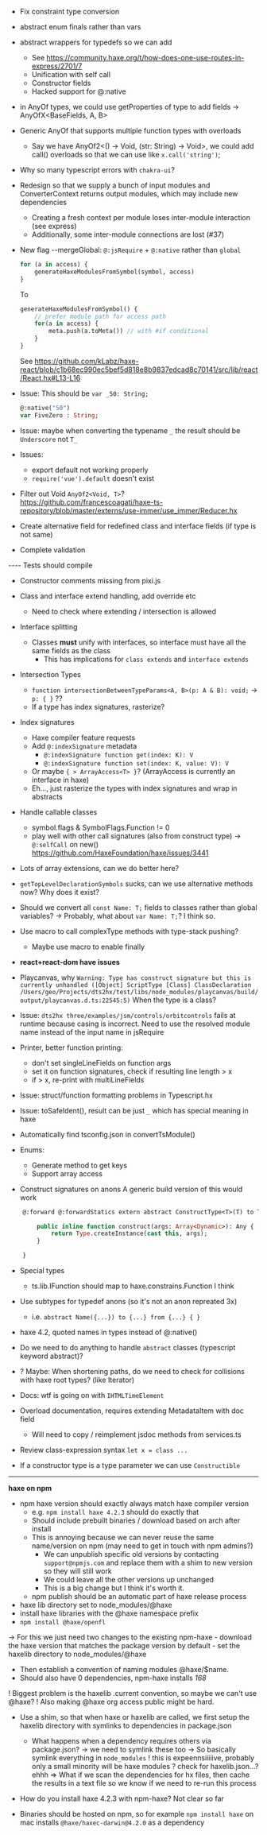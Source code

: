 - Fix constraint type conversion

- abstract enum finals rather than vars

- abstract wrappers for typedefs so we can add
	- See https://community.haxe.org/t/how-does-one-use-routes-in-express/2701/7
	- Unification with self call
	- Constructor fields
	- Hacked support for @:native

- in AnyOf types, we could use getProperties of type to add fields
	-> AnyOfX<BaseFields, A, B>

- Generic AnyOf that supports multiple function types with overloads
	- Say we have AnyOf2<() -> Void, (str: String) -> Void>, we could add call() overloads so that we can use like
		`x.call('string')`;

- Why so many typescript errors with `chakra-ui`?

- Redesign so that we supply a bunch of input modules and ConverterContext returns output modules, which may include new dependencies
	- Creating a fresh context per module loses inter-module interaction (see express)
	- Additionally, some inter-module connections are lost (#37)

- New flag --mergeGlobal: `@:jsRequire` + `@:native` rather than `global`
	```haxe
	for (a in access) {
		generateHaxeModulesFromSymbol(symbol, access)
	}
	```
	To
	```haxe
	generateHaxeModulesFromSymbol() {
		// prefer module path for access path
		for(a in access) {
			meta.push(a.toMeta()) // with #if conditional
		}
	}
	```

	See https://github.com/kLabz/haxe-react/blob/c1b68ec990ec5bef5d818e8b9837edcad8c70141/src/lib/react/React.hx#L13-L16

- Issue: This should be `var _50: String;`
	```haxe
	@:native("50")
	var FiveZero : String;
	```
- Issue: maybe when converting the typename `_` the result should be `Underscore` not `T_`

- Issues:
	- export default not working properly
	- `require('vue').default` doesn't exist

- Filter out Void `AnyOf2<Void, T>`?
	https://github.com/francescoagati/haxe-ts-repository/blob/master/externs/use-immer/use_immer/Reducer.hx

- Create alternative field for redefined class and interface fields (if type is not same)

- Complete validation

---- Tests should compile

- Constructor comments missing from pixi.js

- Class and interface extend handling, add override etc
	- Need to check where extending / intersection is allowed

- Interface splitting
	- Classes **must** unify with interfaces, so interface must have all the same fields as the class
		- This has implications for `class extends` and `interface extends`

- Intersection Types
	- `function intersectionBetweenTypeParams<A, B>(p: A & B): void;` -> `p: { }` ??
	- If a type has index signatures, rasterize?

- Index signatures
	- Haxe compiler feature requests
	- Add `@:indexSignature` metadata
		- `@:indexSignature function get(index: K): V`
		- `@:indexSignature function set(index: K, value: V): V`
	- Or maybe `{ > ArrayAccess<T> }`? (ArrayAccess is currently an interface in haxe)
	- Eh..., just rasterize the types with index signatures and wrap in abstracts

- Handle callable classes
	- symbol.flags & SymbolFlags.Function != 0
	- play well with other call signatures (also from construct type)
	-> `@:selfCall` on new() https://github.com/HaxeFoundation/haxe/issues/3441 

- Lots of array extensions, can we do better here?

- `getTopLevelDeclarationSymbols` sucks, can we use alternative methods now? Why does it exist?

- Should we convert all `const Name: T;` fields to classes rather than global variables?
	-> Probably, what about `var Name: T;`? I think so.

- Use macro to call complexType methods with type-stack pushing?
	- Maybe use macro to enable finally

- **react+react-dom have issues**

- Playcanvas, why 
	`Warning: Type has construct signature but this is currently unhandled ([Object] ScriptType [Class] ClassDeclaration /Users/geo/Projects/dts2hx/test/libs/node_modules/playcanvas/build/output/playcanvas.d.ts:22545:5)`
	When the type is a class?

- Issue: `dts2hx three/examples/jsm/controls/orbitcontrols` fails at runtime because casing is incorrect. Need to use the resolved module name instead of the input name in jsRequire

- Printer, better function printing:
	- don't set singleLineFields on function args
	- set it on function signatures, check if resulting line length > x
	- if > x, re-print with multiLineFields

- Issue: struct/function formatting problems in Typescript.hx

- Issue: toSafeIdent(), result can be just `_` which has special meaning in haxe

- Automatically find tsconfig.json in convertTsModule()

- Enums:
	- Generate method to get keys
	- Support array access

- Construct signatures on anons
A generic build version of this would work
```haxe
	@:forward @:forwardStatics extern abstract ConstructType<T>(T) to T from T {

		public inline function construct(args: Array<Dynamic>): Any {
			return Type.createInstance(cast this, args);
		}

	}
```

- Special types
	- ts.lib.IFunction should map to haxe.constrains.Function I think

- Use subtypes for typedef anons (so it's not an anon repreated 3x)
	- i.e. `abstract Name({...}) to {...} from {...} { }`

- haxe 4.2, quoted names in types instead of @:native()

- Do we need to do anything to handle `abstract` classes (typescript keyword abstract)?

- ? Maybe: When shortening paths, do we need to check for collisions with haxe root types? (like Iterator)

- Docs: wtf is going on with `IHTMLTimeElement`
- Overload documentation, requires extending MetadataItem with doc field
	- Will need to copy / reimplement jsdoc methods from services.ts

- Review class-expression syntax `let x = class ...`

- If a constructor type is a type parameter we can use `Constructible`

------

**haxe on npm**
- npm haxe version should exactly always match haxe compiler version
	- e.g. `npm install haxe 4.2.3` should do exactly that
	- Should include prebuilt binaries / download based on arch after install
	- This is annoying because we can never reuse the same name/version on npm (may need to get in touch with npm admins?)
		- We can unpublish specific old versions by contacting `support@npmjs.com` and replace them with a shim to new version so they will still work
		- We could leave all the other versions up unchanged
		- This is a big change but I think it's worth it.
	- npm publish should be an automatic part of haxe release process
- haxe lib directory set to node_modules/@haxe
- install haxe libraries with the @haxe namespace prefix
- `npm install @haxe/openfl`

-> For this we just need two changes to the existing npm-haxe
	- download the haxe version that matches the package version by default
	- set the haxelib directory to node_modules/@haxe

- Then establish a convention of naming modules @haxe/$name.
- Should also have 0 dependencies, npm-haxe installs *168*

! Biggest problem is the haxelib .current convention, so maybe we can't use @haxe?
! Also making @haxe org access public might be hard.
- Use a shim, so that when haxe or haxelib are called, we first setup the haxelib directory with symlinks to dependencies in package.json
	- What happens when a dependency requires others via package.json?
		-> we need to symlink these too
		-> So basically symlink everything in `node_modules`
			! this is expeennsiiiiive, probably only a small minority will be haxe modules
			? check for haxelib.json...? ehhh
	=> What if we scan the dependencies for hx files, then cache the results in a text file so we know if we need to re-run this process
	

- How do you install haxe 4.2.3 with npm-haxe? Not clear so far

- Binaries should be hosted on npm, so for example `npm install haxe` on mac installs `@haxe/haxec-darwin@4.2.0` as a dependency
